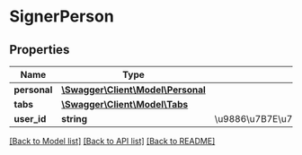 # SignerPerson

## Properties
Name | Type | Description | Notes
------------ | ------------- | ------------- | -------------
**personal** | [**\Swagger\Client\Model\Personal**](Personal.md) |  | 
**tabs** | [**\Swagger\Client\Model\Tabs**](Tabs.md) |  | 
**user_id** | **string** | \u9886\u7B7E\u7684\u7528\u6237\u7F16\u53F7 | [optional] 

[[Back to Model list]](../README.md#documentation-for-models) [[Back to API list]](../README.md#documentation-for-api-endpoints) [[Back to README]](../README.md)


